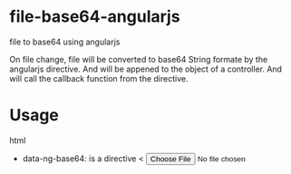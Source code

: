 # file-base64-angularjs
file to base64 using angularjs

On file change, file will be converted to base64 String formate by the angularjs directive. 
And will be appened to the object of a controller. And will call the callback function from the directive.

# Usage
html
  * data-ng-base64: is a directive
  &lt; <input type="file" name="" value="" placeholder="" data-ng-base64 data-uploader="uploader()" filez="filez">
